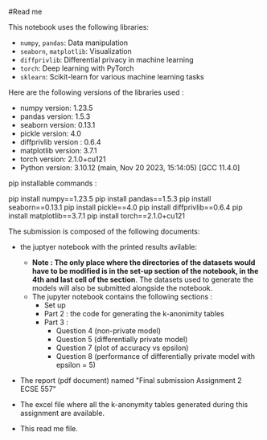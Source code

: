 #Read me

This notebook uses the following libraries:

- `numpy`, `pandas`: Data manipulation
- `seaborn`, `matplotlib`: Visualization
- `diffprivlib`: Differential privacy in machine learning
- `torch`: Deep learning with PyTorch
- `sklearn`: Scikit-learn for various machine learning tasks

Here are the following versions of the libraries used : 
- numpy version: 1.23.5
- pandas version: 1.5.3
- seaborn version: 0.13.1
- pickle version: 4.0
- diffprivlib version : 0.6.4
- matplotlib version: 3.7.1
- torch version: 2.1.0+cu121
- Python version: 3.10.12 (main, Nov 20 2023, 15:14:05) [GCC 11.4.0]



pip installable commands :

pip install numpy==1.23.5
pip install pandas==1.5.3
pip install seaborn==0.13.1
pip install pickle==4.0
pip install diffprivlib==0.6.4
pip install matplotlib==3.7.1
pip install torch==2.1.0+cu121


The submission is composed of the following documents: 
- the juptyer notebook with the printed results avilable:
    - **Note : The only place where the directories of the datasets would have to be modified is in the set-up section of the notebook, in the 4th and last cell of the section**. The datasets used to generate the models will also be submitted alongside the notebook.
    - The jupyter notebook contains the following sections : 
        - Set up
        - Part 2 : the code for generating the k-anonimity tables
        - Part 3 : 
            - Question 4 (non-private model)
            - Question 5 (differentially private model)
            - Question 7 (plot of accuracy vs epsilon)
            - Question 8 (performance of differentially private model with epsilon = 5)

- The report (pdf document) named "Final submission Assignment 2 ECSE 557"
- The excel file where all the k-anonymity tables generated during this assignment are available.
- This read me file.

    